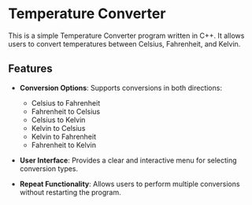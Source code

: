 # Temperature Converter

This is a simple Temperature Converter program written in C++. It allows users to convert temperatures between Celsius, Fahrenheit, and Kelvin.

## Features

- **Conversion Options**: Supports conversions in both directions:
  - Celsius to Fahrenheit
  - Fahrenheit to Celsius
  - Celsius to Kelvin
  - Kelvin to Celsius
  - Kelvin to Fahrenheit
  - Fahrenheit to Kelvin
  
- **User Interface**: Provides a clear and interactive menu for selecting conversion types.
  
- **Repeat Functionality**: Allows users to perform multiple conversions without restarting the program.

